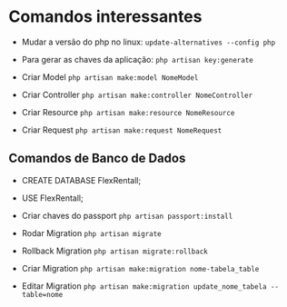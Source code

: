 # Comandos interessantes

- Mudar a versão do php no linux:
`update-alternatives --config php`

- Para gerar as chaves da aplicação:
`php artisan key:generate`

- Criar Model
`php artisan make:model NomeModel`

- Criar Controller
`php artisan make:controller NomeController`

- Criar Resource
`php artisan make:resource NomeResource`

- Criar Request
`php artisan make:request NomeRequest`

## Comandos de Banco de Dados

- CREATE DATABASE FlexRentall;
- USE FlexRentall;

- Criar chaves do passport
`php artisan passport:install`

- Rodar Migration
`php artisan migrate`

- Rollback Migration
`php artisan migrate:rollback`

- Criar Migration
`php artisan make:migration nome-tabela_table`

- Editar Migration
`php artisan make:migration update_nome_tabela --table=nome`
